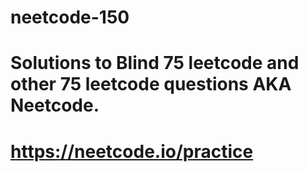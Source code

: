 # neetcode-150
# Solutions to Blind 75 leetcode and other 75 leetcode questions AKA Neetcode.
# https://neetcode.io/practice
